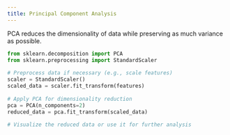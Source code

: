 ```yaml
---
title: Principal Component Analysis
---
```

PCA reduces the dimensionality of data while preserving as much variance as possible.
```python
from sklearn.decomposition import PCA  
from sklearn.preprocessing import StandardScaler  
  
# Preprocess data if necessary (e.g., scale features)  
scaler = StandardScaler()  
scaled_data = scaler.fit_transform(features)  
  
# Apply PCA for dimensionality reduction  
pca = PCA(n_components=2)  
reduced_data = pca.fit_transform(scaled_data)  
  
# Visualize the reduced data or use it for further analysis
```